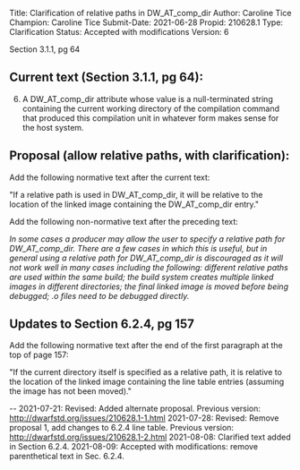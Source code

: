 Title:       Clarification of relative paths in DW_AT_comp_dir
Author:      Caroline Tice
Champion:    Caroline Tice
Submit-Date: 2021-06-28
Propid:      210628.1
Type:        Clarification
Status:      Accepted with modifications
Version:     6

Section 3.1.1, pg 64

Current text (Section 3.1.1, pg 64):
----------------------------------------------
6. A DW_AT_comp_dir attribute whose value is a null-terminated string
containing the current working directory of the compilation command
that produced this compilation unit in whatever form makes sense for
the host system.


Proposal (allow relative paths, with clarification):
------------------------------------------------------------------
Add the following normative text after the current text:

"If a relative path is used in DW_AT_comp_dir, it will be relative 
to the location of the linked image containing the DW_AT_comp_dir entry."

Add the following non-normative text after the preceding text:

*In some cases a producer may allow the user to specify a relative
path for DW_AT_comp_dir. There are a few cases in which this is useful,
but in general using a relative path for DW_AT_comp_dir is discouraged
as it will not work well in many cases including the following:
different relative paths are used within the same build; the build
system creates multiple linked images in different directories; the
final linked image is moved before being debugged; .o files need to
be debugged directly.*

Updates to Section 6.2.4, pg 157
--------------------------------------------

Add the following normative text after the end of the first paragraph
at the top of page 157:

"If the current directory itself is specified as a relative path, it is
relative to the location of the linked image containing the line table
entries (assuming the image has not been moved)."

-- 
2021-07-21: Revised: Added alternate proposal.
   Previous version: http://dwarfstd.org/issues/210628.1-1.html
2021-07-28: Revised: Remove proposal 1, add changes to 6.2.4 line table.
   Previous version: http://dwarfstd.org/issues/210628.1-2.html
2021-08-08: Clarified text added in Section 6.2.4.
2021-08-09: Accepted with modifications: remove parenthetical text in Sec. 6.2.4.
